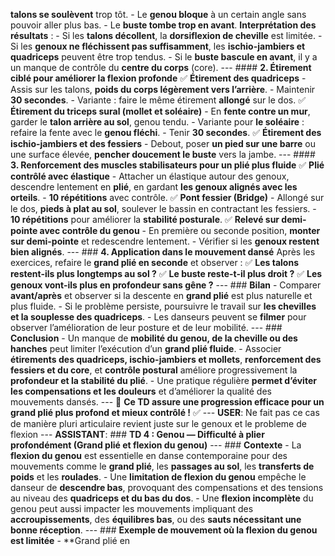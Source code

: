 **talons se soulèvent** trop tôt. - Le **genou bloque** à un certain angle sans pouvoir aller plus bas. - Le **buste tombe trop en avant**. **Interprétation des résultats** : - Si les **talons décollent**, la **dorsiflexion de cheville** est limitée. - Si les **genoux ne fléchissent pas suffisamment**, les **ischio-jambiers et quadriceps** peuvent être trop tendus. - Si le **buste bascule en avant**, il y a un manque de contrôle du **centre du corps** (core). --- #### **2. Étirement ciblé pour améliorer la flexion profonde** ✅ **Étirement des quadriceps** - Assis sur les talons, **poids du corps légèrement vers l’arrière**. - Maintenir **30 secondes**. - Variante : faire le même étirement **allongé** sur le dos. ✅ **Étirement du triceps sural (mollet et soléaire)** - En **fente contre un mur**, garder le **talon arrière au sol**, genou tendu. - Variante pour **le soléaire** : refaire la fente avec le **genou fléchi**. - Tenir **30 secondes**. ✅ **Étirement des ischio-jambiers et des fessiers** - Debout, poser **un pied sur une barre** ou une surface élevée, **pencher doucement le buste** vers la jambe. --- #### **3. Renforcement des muscles stabilisateurs pour un plié plus fluide** ✅ **Plié contrôlé avec élastique** - Attacher un élastique autour des genoux, descendre lentement en **plié**, en gardant **les genoux alignés avec les orteils**. - **10 répétitions** avec contrôle. ✅ **Pont fessier (Bridge)** - Allongé sur le dos, **pieds à plat au sol**, soulever le bassin en contractant les fessiers. - **10 répétitions** pour améliorer la **stabilité posturale**. ✅ **Relevé sur demi-pointe avec contrôle du genou** - En première ou seconde position, **monter sur demi-pointe** et redescendre lentement. - Vérifier si les **genoux restent bien alignés**. --- ### **4. Application dans le mouvement dansé** Après les exercices, refaire le **grand plié en seconde** et observer : ✅ **Les talons restent-ils plus longtemps au sol ?** ✅ **Le buste reste-t-il plus droit ?** ✅ **Les genoux vont-ils plus en profondeur sans gêne ?** --- ### **Bilan** - Comparer **avant/après** et observer si la descente en **grand plié** est plus naturelle et plus fluide. - Si le problème persiste, poursuivre le travail sur **les chevilles et la souplesse des quadriceps**. - Les danseurs peuvent se **filmer** pour observer l’amélioration de leur posture et de leur mobilité. --- ### **Conclusion** - Un manque de **mobilité du genou, de la cheville ou des hanches** peut limiter l’exécution d’un **grand plié fluide**. - Associer **étirements des quadriceps, ischio-jambiers et mollets**, **renforcement des fessiers et du core**, et **contrôle postural** améliore progressivement la **profondeur et la stabilité du plié**. - Une pratique régulière **permet d’éviter les compensations et les douleurs** et d’améliorer la qualité des mouvements dansés. --- 🎯 **Ce TD assure une progression efficace pour un grand plié plus profond et mieux contrôlé !** ✅ --- **USER**: Ne fait pas ce cas de manière pluri articulaire revient juste sur le genoux et le probleme de flexion --- **ASSISTANT**: ### **TD 4 : Genou — Difficulté à plier profondément (Grand plié et flexion du genou)** --- ### **Contexte** - La **flexion du genou** est essentielle en danse contemporaine pour des mouvements comme le **grand plié**, les **passages au sol**, les **transferts de poids** et les **roulades**. - Une **limitation de flexion du genou** empêche le danseur de **descendre bas**, provoquant des compensations et des tensions au niveau des **quadriceps et du bas du dos**. - Une **flexion incomplète** du genou peut aussi impacter les mouvements impliquant des **accroupissements**, des **équilibres bas**, ou des **sauts nécessitant une bonne réception**. --- ### **Exemple de mouvement où la flexion du genou est limitée** - **Grand plié en